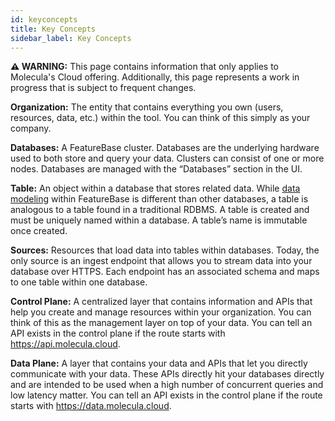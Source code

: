 ```yaml
---
id: keyconcepts
title: Key Concepts
sidebar_label: Key Concepts
---
```


 **⚠ WARNING:** This page contains information that only applies to Molecula's Cloud offering. Additionally, this page represents a work in progress that is subject to frequent changes. 

**Organization:** The entity that contains everything you own (users, resources, data, etc.) within the tool. You can think of this simply as your company.

**Databases:** A FeatureBase cluster. Databases are the underlying hardware used to both store and query your data. Clusters can consist of one or more nodes. Databases are managed with the “Databases” section in the UI.

**Table:** An object within a database that stores related data. While [data modeling](/data-modeling-guide/data-modeling) within FeatureBase is different than other databases, a table is analogous to a table found in a traditional RDBMS. A table is created and must be uniquely named within a database. A table’s name is immutable once created.

**Sources:** Resources that load data into tables within databases. Today, the only source is an ingest endpoint that allows you to stream data into your database over HTTPS. Each endpoint has an associated schema and maps to one table within one database.

**Control Plane:** A centralized layer that contains information and APIs that help you create and manage resources within your organization. You can think of this as the management layer on top of your data. You can tell an API exists in the control plane if the route starts with https://api.molecula.cloud.

**Data Plane:** A layer that contains your data and APIs that let you directly communicate with your data. These APIs directly hit your databases directly and are intended to be used when a high number of concurrent queries and low latency matter. You can tell an API exists in the control plane if the route starts with https://data.molecula.cloud.
